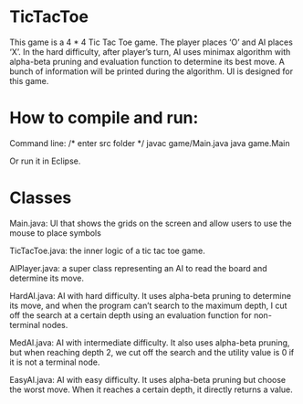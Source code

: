 # TicTacToe
This game is a 4 * 4 Tic Tac Toe game. The player places ‘O’ and AI places ‘X’. In the hard difficulty, after player’s turn, AI uses minimax algorithm with alpha-beta pruning and evaluation function to determine its best move. A bunch of information will be printed during the algorithm. UI is designed for this game.

# How to compile and run: 

Command line:
/* enter src folder */
javac game/Main.java
java game.Main

Or run it in Eclipse.

# Classes
Main.java: UI that shows the grids on the screen and allow users to use the mouse to place symbols

TicTacToe.java: the inner logic of a tic tac toe game. 

AIPlayer.java: a super class representing an AI to read the board and determine its move.

HardAI.java: AI with hard difficulty. It uses alpha-beta pruning to determine its move, and when the program can’t search to the maximum depth, I cut off the search at a certain depth using an evaluation function for non-terminal nodes.

MedAI.java: AI with intermediate difficulty. It also uses alpha-beta pruning, but when reaching depth 2, we cut off the search and the utility value is 0 if it is not a terminal node.

EasyAI.java: AI with easy difficulty. It uses alpha-beta pruning but choose the worst move. When it reaches a certain depth, it directly returns a value.
